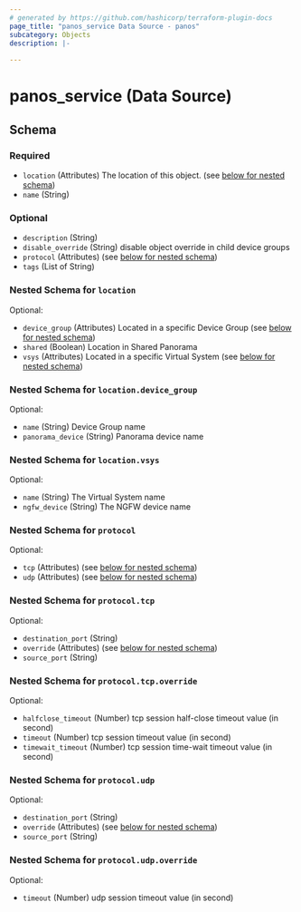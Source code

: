 ```yaml
---
# generated by https://github.com/hashicorp/terraform-plugin-docs
page_title: "panos_service Data Source - panos"
subcategory: Objects
description: |-
  
---
```


# panos_service (Data Source)





<!-- schema generated by tfplugindocs -->
## Schema

### Required

- `location` (Attributes) The location of this object. (see [below for nested schema](#nestedatt--location))
- `name` (String)

### Optional

- `description` (String)
- `disable_override` (String) disable object override in child device groups
- `protocol` (Attributes) (see [below for nested schema](#nestedatt--protocol))
- `tags` (List of String)

<a id="nestedatt--location"></a>
### Nested Schema for `location`

Optional:

- `device_group` (Attributes) Located in a specific Device Group (see [below for nested schema](#nestedatt--location--device_group))
- `shared` (Boolean) Location in Shared Panorama
- `vsys` (Attributes) Located in a specific Virtual System (see [below for nested schema](#nestedatt--location--vsys))

<a id="nestedatt--location--device_group"></a>
### Nested Schema for `location.device_group`

Optional:

- `name` (String) Device Group name
- `panorama_device` (String) Panorama device name


<a id="nestedatt--location--vsys"></a>
### Nested Schema for `location.vsys`

Optional:

- `name` (String) The Virtual System name
- `ngfw_device` (String) The NGFW device name



<a id="nestedatt--protocol"></a>
### Nested Schema for `protocol`

Optional:

- `tcp` (Attributes) (see [below for nested schema](#nestedatt--protocol--tcp))
- `udp` (Attributes) (see [below for nested schema](#nestedatt--protocol--udp))

<a id="nestedatt--protocol--tcp"></a>
### Nested Schema for `protocol.tcp`

Optional:

- `destination_port` (String)
- `override` (Attributes) (see [below for nested schema](#nestedatt--protocol--tcp--override))
- `source_port` (String)

<a id="nestedatt--protocol--tcp--override"></a>
### Nested Schema for `protocol.tcp.override`

Optional:

- `halfclose_timeout` (Number) tcp session half-close timeout value (in second)
- `timeout` (Number) tcp session timeout value (in second)
- `timewait_timeout` (Number) tcp session time-wait timeout value (in second)



<a id="nestedatt--protocol--udp"></a>
### Nested Schema for `protocol.udp`

Optional:

- `destination_port` (String)
- `override` (Attributes) (see [below for nested schema](#nestedatt--protocol--udp--override))
- `source_port` (String)

<a id="nestedatt--protocol--udp--override"></a>
### Nested Schema for `protocol.udp.override`

Optional:

- `timeout` (Number) udp session timeout value (in second)